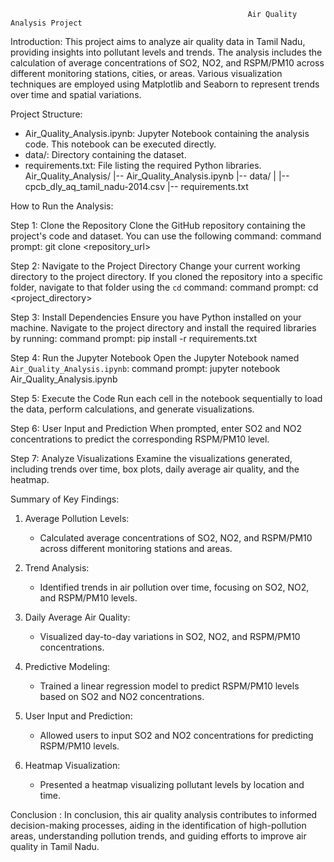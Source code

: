                                                          Air Quality Analysis Project

Introduction:
This project aims to analyze air quality data in Tamil Nadu, providing insights into pollutant levels and trends. The analysis includes the calculation of average concentrations of SO2, NO2, and RSPM/PM10 across different monitoring stations, cities, or areas. Various visualization techniques are employed using Matplotlib and Seaborn to represent trends over time and spatial variations.

Project Structure:
- Air_Quality_Analysis.ipynb: Jupyter Notebook containing the analysis code. This notebook can be executed directly.
- data/: Directory containing the dataset.
- requirements.txt: File listing the required Python libraries.
Air_Quality_Analysis/
|-- Air_Quality_Analysis.ipynb
|-- data/
|   |-- cpcb_dly_aq_tamil_nadu-2014.csv
|-- requirements.txt

How to Run the Analysis:

Step 1: Clone the Repository
Clone the GitHub repository containing the project's code and dataset. You can use the following command:
command prompt:
      git clone <repository_url>

Step 2: Navigate to the Project Directory
Change your current working directory to the project directory. If you cloned the repository into a specific folder, navigate to that folder using the `cd` command:
command prompt:
       cd <project_directory>

Step 3: Install Dependencies
Ensure you have Python installed on your machine. Navigate to the project directory and install the required libraries by running:
command prompt:
      pip install -r requirements.txt

Step 4: Run the Jupyter Notebook
Open the Jupyter Notebook named `Air_Quality_Analysis.ipynb`:
command prompt:
      jupyter notebook Air_Quality_Analysis.ipynb

Step 5: Execute the Code
Run each cell in the notebook sequentially to load the data, perform calculations, and generate visualizations.

Step 6: User Input and Prediction
When prompted, enter SO2 and NO2 concentrations to predict the corresponding RSPM/PM10 level.

Step 7: Analyze Visualizations
Examine the visualizations generated, including trends over time, box plots, daily average air quality, and the heatmap.

 Summary of Key Findings:

1. Average Pollution Levels:
   - Calculated average concentrations of SO2, NO2, and RSPM/PM10 across different monitoring stations and areas.

2. Trend Analysis:
   - Identified trends in air pollution over time, focusing on SO2, NO2, and RSPM/PM10 levels.

3. Daily Average Air Quality:
   - Visualized day-to-day variations in SO2, NO2, and RSPM/PM10 concentrations.

4. Predictive Modeling:
   - Trained a linear regression model to predict RSPM/PM10 levels based on SO2 and NO2 concentrations.

5. User Input and Prediction:
   - Allowed users to input SO2 and NO2 concentrations for predicting RSPM/PM10 levels.

6. Heatmap Visualization:
   - Presented a heatmap visualizing pollutant levels by location and time.

Conclusion :
In conclusion, this air quality analysis contributes to informed decision-making processes, aiding in the identification of high-pollution areas, understanding pollution trends, and guiding efforts to improve air quality in Tamil Nadu.



